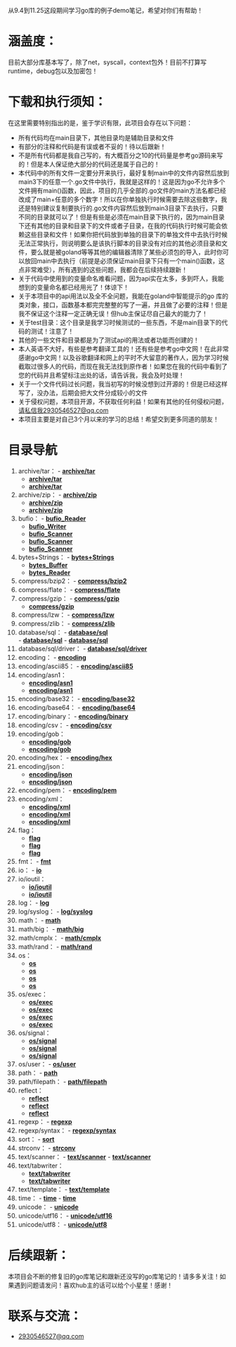 从9.4到11.25这段期间学习go库的例子demo笔记，希望对你们有帮助！

# 涵盖度：
目前大部分库基本写了，除了net，syscall，context包外！目前不打算写runtime，debug包以及加密包！

# 下载和执行须知：  
在这里需要特别指出的是，鉴于学识有限，此项目会存在以下问题：

- 所有代码均在main目录下，其他目录均是辅助目录和文件
- 有部分的注释和代码是有误或者不妥的！待以后跟新！
- 不是所有代码都是我自己写的，有大概百分之10的代码量是参考go源码来写的！但是本人保证绝大部分的代码还是属于自己的！  
- 本代码中的所有文件一定要分开来执行，最好复制main中的文件内容然后放到main3下的任意一个.go文件中执行，我就是这样的！这是因为go不允许多个文件拥有main()函数，因此，项目的几乎全部的.go文件的main方法名都已经改成了main+任意的多个数字！所以在你单独执行时候需要去除这些数字，我还是特别建议复制要执行的.go文件内容然后放到main3目录下去执行，只要不同的目录就可以了！但是有些是必须在main目录下执行的，因为main目录下还有其他的目录和目录下的文件或者子目录，在我的代码执行时候可能会依赖这些目录和文件！如果你把代码放到单独的目录下的单独文件中去执行时候无法正常执行，则说明要么是该执行脚本的目录没有对应的其他必须目录和文件，要么就是被goland等等其他的编辑器清除了某些必须包的导入，此时你可以放回main中去执行（前提是必须保证main目录下只有一个main()函数，这点非常难受），所有遇到的这些问题，我都会在后续持续跟新！  
- 关于代码中使用到的变量命名难看问题，因为api实在太多，多到吓人，我能想到的变量命名都已经用光了！体谅下！  
- 关于本项目中的api用法以及全不全问题，我能在goland中智能提示的go 库的类对象，接口，函数基本都完完整整的写了一遍，并且做了必要的注释！但是我不保证这个注释一定正确无误！但hub主保证尽自己最大的能力了！  
- 关于test目录：这个目录是我学习时候测试的一些东西，不是main目录下的代码的测试！注意了！  
- 其他的一些文件和目录都是为了测试api的用法或者功能而创建的！  
- 本人英语不大好，有些是参考翻译工具的！还有些是参考go中文网！在此非常感谢go中文网！以及谷歌翻译和网上的平时不大留意的著作人，因为学习时候截取过很多人的代码，而现在我无法找到原作者！如果您在我的代码中看到了您的代码并且希望标注出处的话，请告诉我，我会及时处理！  
- 关于一个文件代码过长问题，我当初写的时候没想到过开源的！但是已经这样写了，没办法，后期会把大文件分成较小的文件  
- 关于侵权问题，本项目开源，不获取任何利益！如果有其他的任何侵权问题，请私信我2930546527@qq.com  
- 本项目主要是对自己3个月以来的学习的总结！希望交到更多同道的朋友！  

# 目录导航  

1. archive/tar： 
			-  **[archive/tar](https://github.com/AnkoGo/Go-Library-Demo/blob/master/io_pro/main/archive_tar.go)** 
	-  **[archive/tar](https://github.com/AnkoGo/Go-Library-Demo/blob/master/io_pro/main/archive_tar_01.go)** 
	-  **[archive/tar](https://github.com/AnkoGo/Go-Library-Demo/blob/master/io_pro/main/archive_tar_02.go)** 
2. archive/zip：
			-  **[archive/zip](https://github.com/AnkoGo/Go-Library-Demo/blob/master/io_pro/main/archive_zip_01.go)**
	-  **[archive/zip](https://github.com/AnkoGo/Go-Library-Demo/blob/master/io_pro/main/archive_zip_02.go)**
	-  **[archive/zip](https://github.com/AnkoGo/Go-Library-Demo/blob/master/io_pro/main/archive_zip_03.go)**
3. bufio：
			-  **[bufio_Reader](https://github.com/AnkoGo/Go-Library-Demo/blob/master/io_pro/main/bufio_Reader.go)** 
	-  **[bufio_Writer](https://github.com/AnkoGo/Go-Library-Demo/blob/master/io_pro/main/bufio_Writer.go)** 
	-  **[bufio_Scanner](https://github.com/AnkoGo/Go-Library-Demo/blob/master/io_pro/main/bufio_Scanner_01.go)** 
	-  **[bufio_Scanner](https://github.com/AnkoGo/Go-Library-Demo/blob/master/io_pro/main/bufio_Scanner_02.go)** 
	-  **[bufio_Scanner](https://github.com/AnkoGo/Go-Library-Demo/blob/master/io_pro/main/bufio_Scanner_03.go)** 
4. bytes+Strings：
			-  **[bytes+Strings](https://github.com/AnkoGo/Go-Library-Demo/blob/master/io_pro/main/bytes%2Bstrings_01.go)**
	-  **[bytes_Buffer](https://github.com/AnkoGo/Go-Library-Demo/blob/master/io_pro/main/bytes_Buffer_01.go)**
	-  **[bytes_Reader](https://github.com/AnkoGo/Go-Library-Demo/blob/master/io_pro/main/bytes_Reader_01.go)**
5. compress/bzip2：
			-  **[compress/bzip2](https://github.com/AnkoGo/Go-Library-Demo/blob/master/io_pro/main/compress_bzip2.go)** 
6. compress/flate：
			-  **[compress/flate](https://github.com/AnkoGo/Go-Library-Demo/blob/master/io_pro/main/compress_flate.go)** 
7. compress/gzip：
			-  **[compress/gzip](https://github.com/AnkoGo/Go-Library-Demo/blob/master/io_pro/main/compress_gzip.go)** 
	-  **[compress/gzip](https://github.com/AnkoGo/Go-Library-Demo/blob/master/io_pro/main/compress_gzip_01.go)** 
8. compress/lzw：
			-  **[compress/lzw](https://github.com/AnkoGo/Go-Library-Demo/blob/master/io_pro/main/compress_lzw.go)** 
9. compress/zlib：
			-  **[compress/zlib](https://github.com/AnkoGo/Go-Library-Demo/blob/master/io_pro/main/compress_zlib.go)** 
10. database/sql：
			-  **[database/sql](https://github.com/AnkoGo/Go-Library-Demo/blob/master/io_pro/main/sql.go)**  
			-  **[database/sql](https://github.com/AnkoGo/Go-Library-Demo/blob/master/io_pro/main/sql_01.go)** 
			-  **[database/sql](https://github.com/AnkoGo/Go-Library-Demo/blob/master/io_pro/main/sql_regester().go)** 
11. database/sql/driver：
      		-  **[database/sql/driver](https://github.com/AnkoGo/Go-Library-Demo/blob/master/io_pro/main/sql_driver.go)**  
12. encoding：
      		-  **[encoding]()**  
13. encoding/ascii85：
      		-  **[encoding/ascii85](https://github.com/AnkoGo/Go-Library-Demo/blob/master/io_pro/main/encoding_ascii85.go)**  
14. encoding/asn1：
       -  **[encoding/asn1](https://github.com/AnkoGo/Go-Library-Demo/blob/master/io_pro/main/encoding_asn1.go)**  
       -  **[encoding/asn1](https://github.com/AnkoGo/Go-Library-Demo/blob/master/io_pro/main/encoding_asn1_01.go)**
15. encoding/base32：
      		-  **[encoding/base32](https://github.com/AnkoGo/Go-Library-Demo/blob/master/io_pro/main/encoding_base32.go)**  
16. encoding/base64：
      		-  **[encoding/base64](https://github.com/AnkoGo/Go-Library-Demo/blob/master/io_pro/main/encoding_base64.go)**  
17. encoding/binary：
      		-  **[encoding/binary](https://github.com/AnkoGo/Go-Library-Demo/blob/master/io_pro/main/encoding_binary.go)**  
18. encoding/csv：
      		-  **[encoding/csv](https://github.com/AnkoGo/Go-Library-Demo/blob/master/io_pro/main/encoding_csv.go)**  
19. encoding/gob：
       -  **[encoding/gob](https://github.com/AnkoGo/Go-Library-Demo/blob/master/io_pro/main/encoding_gob.go)** 
       -  **[encoding/gob](https://github.com/AnkoGo/Go-Library-Demo/blob/master/io_pro/main/encoding_gob_01.go)** 
20. encoding/hex：
      		-  **[encoding/hex](https://github.com/AnkoGo/Go-Library-Demo/blob/master/io_pro/main/encoding_hex.go)**  
21. encoding/json：
       -  **[encoding/json](https://github.com/AnkoGo/Go-Library-Demo/blob/master/io_pro/main/encoding_json_01.go)** 
       -  **[encoding/json](https://github.com/AnkoGo/Go-Library-Demo/blob/master/io_pro/main/encoding_json_02.go)**  
22. encoding/pem：
      		-  **[encoding/pem](https://github.com/AnkoGo/Go-Library-Demo/blob/master/io_pro/main/encoding_pem.go)** 
23. encoding/xml：
       -  **[encoding/xml](https://github.com/AnkoGo/Go-Library-Demo/blob/master/io_pro/main/encoding_xml.go)** 
       -  **[encoding/xml](https://github.com/AnkoGo/Go-Library-Demo/blob/master/io_pro/main/encoding_xml_01.go)** 
       -  **[encoding/xml](https://github.com/AnkoGo/Go-Library-Demo/blob/master/io_pro/main/encoding_xml_02.go)**
24. flag：
       -  **[flag](https://github.com/AnkoGo/Go-Library-Demo/blob/master/io_pro/main/flag_01.go)** 
       -  **[flag](https://github.com/AnkoGo/Go-Library-Demo/blob/master/io_pro/main/flag_02.go)**
       -  **[flag](https://github.com/AnkoGo/Go-Library-Demo/blob/master/io_pro/main/flag_03.go)** 
25. fmt：
      		-  **[fmt](https://github.com/AnkoGo/Go-Library-Demo/blob/master/io_pro/main/fmt.go)**  
26. io：
      		-  **[io](https://github.com/AnkoGo/Go-Library-Demo/blob/master/io_pro/main/io_01.go)**  
27. io/ioutil：
       -  **[io/ioutil](https://github.com/AnkoGo/Go-Library-Demo/blob/master/io_pro/main/io_ioutil_01.go)** 
       -  **[io/ioutil](https://github.com/AnkoGo/Go-Library-Demo/blob/master/io_pro/main/io_ioutil_02.go)**  
28. log：
      		-  **[log](https://github.com/AnkoGo/Go-Library-Demo/blob/master/io_pro/main/log.go)**  
29. log/syslog：
      		-  **[log/syslog]()**  
30. math：
      		-  **[math](https://github.com/AnkoGo/Go-Library-Demo/blob/master/io_pro/main/math_01.go)**  
31. math/big：
      		-  **[math/big](https://github.com/AnkoGo/Go-Library-Demo/blob/master/io_pro/main/math_big.go)**  
32. math/cmplx：
      		-  **[math/cmplx]()**  
33. math/rand：
      		-  **[math/rand](https://github.com/AnkoGo/Go-Library-Demo/blob/master/io_pro/main/math_rand.go)**   
34. os：
       -  **[os](https://github.com/AnkoGo/Go-Library-Demo/blob/master/io_pro/main/os_02.go)**  
       -  **[os](https://github.com/AnkoGo/Go-Library-Demo/blob/master/io_pro/main/os_03.go)** 
       -  **[os](https://github.com/AnkoGo/Go-Library-Demo/blob/master/io_pro/main/os_04.go)** 
       -  **[os](https://github.com/AnkoGo/Go-Library-Demo/blob/master/io_pro/main/os_05.go)**  
35. os/exec：
       -  **[os/exec](https://github.com/AnkoGo/Go-Library-Demo/blob/master/io_pro/main/os_exec_01.go)** 
       -  **[os/exec](https://github.com/AnkoGo/Go-Library-Demo/blob/master/io_pro/main/os_exec_02.go)** 
       -  **[os/exec](https://github.com/AnkoGo/Go-Library-Demo/blob/master/io_pro/main/os_exec_03.go)** 
       -  **[os/exec](https://github.com/AnkoGo/Go-Library-Demo/blob/master/io_pro/main/os_exec_04.go)** 
36. os/signal：
       -  **[os/signal](https://github.com/AnkoGo/Go-Library-Demo/blob/master/io_pro/main/os_signal_01.go)** 
       -  **[os/signal](https://github.com/AnkoGo/Go-Library-Demo/blob/master/io_pro/main/os_signal_02.go)**
       -  **[os/signal](https://github.com/AnkoGo/Go-Library-Demo/blob/master/io_pro/main/os_signal_03.go)**  
37. os/user：
      		-  **[os/user](https://github.com/AnkoGo/Go-Library-Demo/blob/master/io_pro/main/os_user_01.go)**  
38. path：
      		-  **[path](https://github.com/AnkoGo/Go-Library-Demo/blob/master/io_pro/main/path_01.go)**  
39. path/filepath：
      		-  **[path/filepath](https://github.com/AnkoGo/Go-Library-Demo/blob/master/io_pro/main/path_filepath.go)**  
40. reflect：
       -  **[reflect](https://github.com/AnkoGo/Go-Library-Demo/blob/master/io_pro/main/reflect_01.go)** 
       -  **[reflect](https://github.com/AnkoGo/Go-Library-Demo/blob/master/io_pro/main/reflect_01.go)**
       -  **[reflect](https://github.com/AnkoGo/Go-Library-Demo/blob/master/io_pro/main/reflect_01.go)**  
41. regexp：
      		-  **[regexp](https://github.com/AnkoGo/Go-Library-Demo/blob/master/io_pro/main/regexp.go)**  
42. regexp/syntax：
      		-  **[regexp/syntax](https://github.com/AnkoGo/Go-Library-Demo/blob/master/io_pro/main/regexp_syntax.go)**  
43. sort：
      		-  **[sort](https://github.com/AnkoGo/Go-Library-Demo/blob/master/io_pro/main/sort_01.go)** 
44. strconv：
      		-  **[strconv](https://github.com/AnkoGo/Go-Library-Demo/blob/master/io_pro/main/strconv_01.go)**   
45. text/scanner：
        -  **[text/scanner](https://github.com/AnkoGo/Go-Library-Demo/blob/master/io_pro/main/text_scanner_01.go)** 
        -  **[text/scanner](https://github.com/AnkoGo/Go-Library-Demo/blob/master/io_pro/main/text_scanner_02.go)** 
46. text/tabwriter：
       -  **[text/tabwriter](https://github.com/AnkoGo/Go-Library-Demo/blob/master/io_pro/main/text_tabwriter_01.go)** 
       -  **[text/tabwriter](https://github.com/AnkoGo/Go-Library-Demo/blob/master/io_pro/main/text_tabwriter_02.go)** 
47. text/template：
      		-  **[text/template](https://github.com/AnkoGo/Go-Library-Demo/blob/master/io_pro/main/text_template_01.go)**  
48. time：
        -  **[time](https://github.com/AnkoGo/Go-Library-Demo/blob/master/io_pro/main/time_01.go)** 
        -  **[time](https://github.com/AnkoGo/Go-Library-Demo/blob/master/io_pro/main/time_02.go)** 
49. unicode：
      		-  **[unicode](https://github.com/AnkoGo/Go-Library-Demo/blob/master/io_pro/main/unicode_01.go)**  
50. unicode/utf16：
      		-  **[unicode/utf16]()**  
51. unicode/utf8：
      		-  **[unicode/utf8](https://github.com/AnkoGo/Go-Library-Demo/blob/master/io_pro/main/unicode_utf8_01.go)**  


# 后续跟新：
本项目会不断的修复旧的go库笔记和跟新还没写的go库笔记的！请多多关注！如果遇到问题请发问！喜欢hub主的话可以给个小星星！感谢！  

# 联系与交流： 
- 2930546527@qq.com
